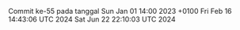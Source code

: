 Commit ke-55 pada tanggal Sun Jan 01 14:00 2023 +0100
Fri Feb 16 14:43:06 UTC 2024
Sat Jun 22 22:10:03 UTC 2024
